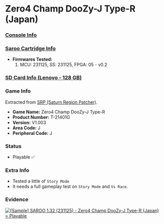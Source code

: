 # Zero4 Champ DooZy-J Type-R (Japan)

### [Console Info](../../../../../Info/Consoles/VA13/README.md)

### [Saroo Cartridge Info](../../../../../Info/Cartridges/RetroGameParadiseStore/1.32F/README.md)

- <b>Firmwares Tested:</b>
  1. MCU: 231125, SS: 231125, FPGA: 05 - v0.2

### [SD Card Info (Lenovo - 128 GB)](../../../../../Info/SdCards/Lenovo/128GB/fat32/README.md)

### Game Info

Extracted from [SRP (Saturn Region Patcher)](https://segaxtreme.net/resources/saturn-region-patcher.81/download).

- <b>Game Name:</b> Zero4 Champ DooZy-J Type-R
- <b>Product Number:</b> T-21401G
- <b>Version:</b> V1.003
- <b>Area Code:</b> J
- <b>Peripheral Code:</b> J

### Status

- Playable :white_check_mark:

### Extra Info

- Tested a little of `Story Mode`
- It needs a full gameplay test on `Story Mode` and `Vs Race`.

### Evidence

[![[Sample] SAROO 1.32 (231125) - Zero4 Champ DooZy-J Type-R (Japan) = Playable](https://img.youtube.com/vi/-9b5sslrGfo/0.jpg)](https://www.youtube.com/watch?v=-9b5sslrGfo)
